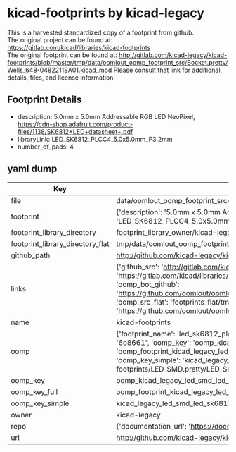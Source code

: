 # kicad-footprints by kicad-legacy  
This is a harvested standardized copy of a footprint from github.  
The original project can be found at:  
https://gitlab.com/kicad/libraries/kicad-footprints  
The original footprint can be found at:
http://gitlab.com/kicad-legacy/kicad-footprints/blob/master/tmp/data/oomlout_oomp_footprint_src/Socket.pretty/Wells_648-0482211SA01.kicad_mod
Please consult that link for additional, details, files, and license information.  
## Footprint Details
* description: 5.0mm x 5.0mm Addressable RGB LED NeoPixel, https://cdn-shop.adafruit.com/product-files/1138/SK6812+LED+datasheet+.pdf  
* libraryLink: LED_SK6812_PLCC4_5.0x5.0mm_P3.2mm  
* number_of_pads: 4  
## yaml dump  
| Key | Value |  
| --- | --- |  
| file | data/oomlout_oomp_footprint_src/kicad-footprints/LED_SMD.pretty/LED_SK6812_PLCC4_5.0x5.0mm_P3.2mm.kicad_mod |  
| footprint | {'description': '5.0mm x 5.0mm Addressable RGB LED NeoPixel, https://cdn-shop.adafruit.com/product-files/1138/SK6812+LED+datasheet+.pdf', 'libraryLink': 'LED_SK6812_PLCC4_5.0x5.0mm_P3.2mm', 'number_of_pads': 4} |  
| footprint_library_directory | footprint_library_owner/kicad-legacy_kicad-footprints |  
| footprint_library_directory_flat | tmp/data/oomlout_oomp_footprint_src/footprints_flat/kicad_legacy_led_smd_led_sk6812_plcc4_5_0x5_0mm_p3_2mm/working |  
| github_path | http://github.com/kicad-legacy/kicad-footprints/blob/master/tmp/data/oomlout_oomp_footprint_src/LED_SMD.pretty/LED_SK6812_PLCC4_5.0x5.0mm_P3.2mm.kicad_mod |  
| links | {'github_src': 'http://gitlab.com/kicad-legacy/kicad-footprints/blob/master/tmp/data/oomlout_oomp_footprint_src/Socket.pretty/Wells_648-0482211SA01.kicad_mod', 'github_src_repo': 'https://gitlab.com/kicad/libraries/kicad-footprints', 'oomp_bot': 'tmp/data/oomlout_oomp_footprint_src/footprints/kicad_legacy_led_smd_led_sk6812_plcc4_5_0x5_0mm_p3_2mm/working', 'oomp_bot_github': 'https://github.com/oomlout/oomlout_oomp_footprint_bot/tree/main/tmp/data/oomlout_oomp_footprint_src/footprints/kicad_legacy_led_smd_led_sk6812_plcc4_5_0x5_0mm_p3_2mm/working', 'oomp_src_flat': 'footprints_flat/tmp/data/oomlout_oomp_footprint_src/footprints_flat/kicad_legacy_led_smd_led_sk6812_plcc4_5_0x5_0mm_p3_2mm/working', 'oomp_src_flat_github': 'https://github.com/oomlout/oomlout_oomp_footprint_src/tree/main/tmp/data/oomlout_oomp_footprint_src/footprints_flat/kicad_legacy_led_smd_led_sk6812_plcc4_5_0x5_0mm_p3_2mm/working'} |  
| name | kicad-footprints |  
| oomp | {'footprint_name': 'led_sk6812_plcc4_5_0x5_0mm_p3_2mm', 'library_name': 'led_smd', 'md5': '6e86617055039386bad9b11d1633e8e5', 'md5_10': '6e86617055', 'md5_5': '6e866', 'md5_6': '6e8661', 'oomp_key': 'oomp_kicad_legacy_led_smd_led_sk6812_plcc4_5_0x5_0mm_p3_2mm', 'oomp_key_extra': 'oomp_footprint_kicad_legacy_led_smd_led_sk6812_plcc4_5_0x5_0mm_p3_2mm', 'oomp_key_full': 'oomp_footprint_kicad_legacy_led_smd_led_sk6812_plcc4_5_0x5_0mm_p3_2mm_6e8661', 'oomp_key_simple': 'kicad_legacy_led_smd_led_sk6812_plcc4_5_0x5_0mm_p3_2mm', 'original_filename': 'data/oomlout_oomp_footprint_src/kicad-footprints/LED_SMD.pretty/LED_SK6812_PLCC4_5.0x5.0mm_P3.2mm.kicad_mod', 'owner_name': 'kicad_legacy'} |  
| oomp_key | oomp_kicad_legacy_led_smd_led_sk6812_plcc4_5_0x5_0mm_p3_2mm |  
| oomp_key_full | oomp_footprint_kicad_legacy_led_smd_led_sk6812_plcc4_5_0x5_0mm_p3_2mm |  
| oomp_key_simple | kicad_legacy_led_smd_led_sk6812_plcc4_5_0x5_0mm_p3_2mm |  
| owner | kicad-legacy |  
| repo | {'documentation_url': 'https://docs.github.com/rest/repos/repos#get-a-repository', 'message': 'Not Found'} |  
| url | http://github.com/kicad-legacy/kicad-footprints |  


